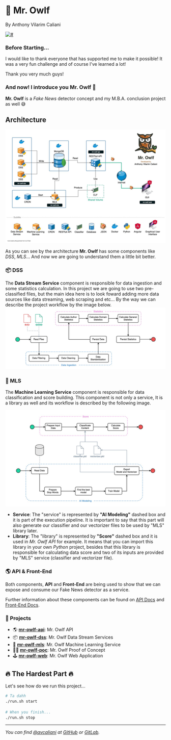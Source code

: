 # 🦉 Mr. Owlf
By Anthony Vilarim Caliani

[![#](https://img.shields.io/badge/licence-MIT-lightseagreen.svg)](#)

### Before Starting...
I would like to thank everyone that has supported me to make it possible!
It was a very fun challenge and of course I've learned a lot!

Thank you very much guys!  

### And now! I introduce you **Mr. Owlf** 🦉
**Mr. Owlf** is a _Fake News_ detector concept and my M.B.A. conclusion project as well 😅

## Architecture
![architecture](.doc/architecture.jpg)

As you can see by the architecture **Mr. Owlf** has some components like _DSS_, _MLS_... And now we are going to understand them a little bit better.

### 📦 DSS
The **Data Stream Service** component is responsible for data ingestion and some statistics calculation. In this project we are going to use two pre-classified files, but the main idea here is to look foward adding more data sources like data streaming, web scraping and etc... By the way we can describe the project workflow by the image below.
![dss](.doc/architecture-dss.jpg)

### 🤖 MLS
The **Machine Learning Service** component is responsible for data classification and score building. This component is not only a service, It is a library as well and its workflow is described by the following image.

![mls](.doc/architecture-mls.jpg)

- **Service**: The "service" is represented by **"AI Modeling"** dashed box and it is part of the execution pipeline. It is important to say that this part will also generate our classifier and our vectorizer files to be used by "MLS" library later.
- **Library**: The "library" is represented by **"Score"** dashed box and it is used in _Mr. Owlf API_ for example. It means that you can import this library in your own _Python_ project, besides that this library is responsible for calculating data score and two of its inputs are provided by "MLS" service (classifier and vectorizer file).

### 🌎 API & Front-End
Both components, **API** and **Front-End** are being used to show that we can expose and consume our Fake News detector as a service.

Further information about these components can be found on [API Docs](mr-owlf-api/README.md) and [Front-End Docs](mr-owlf-front/README.md).


### 🧱 Projects

- 🌎 **[mr-owlf-api](mr-owlf-api/README.md)**: Mr. Owlf API
- 📦 **[mr-owlf-dss](mr-owlf-dss/README.md)**: Mr. Owlf Data Stream Services
- 🤖 **[mr-owlf-mls](mr-owlf-mls/README.md)**: Mr. Owlf Machine Learning Service
- 👨‍🔬 **[mr-owlf-poc](.doc/poc/mr-owlf-poc.ipynb)**: Mr. Owlf Proof of Concept
- 🕹 **[mr-owlf-web](mr-owlf-web/README.md)**: Mr. Owlf Web Application


## 🔥 The Hardest Part 🔥
Let's see how do we run this project...

```bash
# Ta dahh
./run.sh start

# When you finish...
./run.sh stop
````


---

_You can find [@avcaliani](#) at [GitHub](https://github.com/avcaliani) or [GitLab](https://gitlab.com/avcaliani)._
